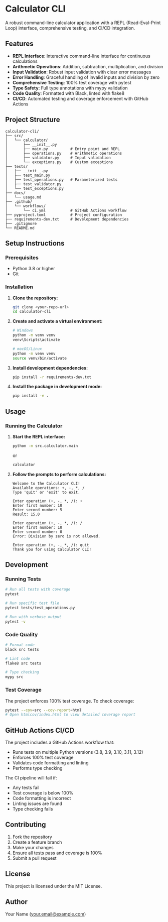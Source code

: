# Calculator CLI

A robust command-line calculator application with a REPL (Read-Eval-Print Loop) interface, comprehensive testing, and CI/CD integration.

## Features

- **REPL Interface**: Interactive command-line interface for continuous calculations
- **Arithmetic Operations**: Addition, subtraction, multiplication, and division
- **Input Validation**: Robust input validation with clear error messages
- **Error Handling**: Graceful handling of invalid inputs and division by zero
- **Comprehensive Testing**: 100% test coverage with pytest
- **Type Safety**: Full type annotations with mypy validation
- **Code Quality**: Formatted with Black, linted with flake8
- **CI/CD**: Automated testing and coverage enforcement with GitHub Actions

## Project Structure

```
calculator-cli/
├── src/
│   └── calculator/
│       ├── __init__.py
│       ├── main.py          # Entry point and REPL
│       ├── operations.py    # Arithmetic operations
│       ├── validator.py     # Input validation
│       └── exceptions.py    # Custom exceptions
├── tests/
│   ├── __init__.py
│   ├── test_main.py
│   ├── test_operations.py   # Parameterized tests
│   ├── test_validator.py
│   └── test_exceptions.py
├── docs/
│   └── usage.md
├── .github/
│   └── workflows/
│       └── ci.yml           # GitHub Actions workflow
├── pyproject.toml           # Project configuration
├── requirements-dev.txt     # Development dependencies
├── .gitignore
└── README.md
```

## Setup Instructions

### Prerequisites

- Python 3.8 or higher
- Git

### Installation

1. **Clone the repository:**
   ```bash
   git clone <your-repo-url>
   cd calculator-cli
   ```

2. **Create and activate a virtual environment:**
   ```bash
   # Windows
   python -m venv venv
   venv\Scripts\activate

   # macOS/Linux
   python -m venv venv
   source venv/bin/activate
   ```

3. **Install development dependencies:**
   ```bash
   pip install -r requirements-dev.txt
   ```

4. **Install the package in development mode:**
   ```bash
   pip install -e .
   ```

## Usage

### Running the Calculator

1. **Start the REPL interface:**
   ```bash
   python -m src.calculator.main
   ```
   or
   ```bash
   calculator
   ```

2. **Follow the prompts to perform calculations:**
   ```
   Welcome to the Calculator CLI!
   Available operations: +, -, *, /
   Type 'quit' or 'exit' to exit.

   Enter operation (+, -, *, /): +
   Enter first number: 10
   Enter second number: 5
   Result: 15.0

   Enter operation (+, -, *, /): /
   Enter first number: 10
   Enter second number: 0
   Error: Division by zero is not allowed.

   Enter operation (+, -, *, /): quit
   Thank you for using Calculator CLI!
   ```

## Development

### Running Tests

```bash
# Run all tests with coverage
pytest

# Run specific test file
pytest tests/test_operations.py

# Run with verbose output
pytest -v
```

### Code Quality

```bash
# Format code
black src tests

# Lint code
flake8 src tests

# Type checking
mypy src
```

### Test Coverage

The project enforces 100% test coverage. To check coverage:

```bash
pytest --cov=src --cov-report=html
# Open htmlcov/index.html to view detailed coverage report
```

## GitHub Actions CI/CD

The project includes a GitHub Actions workflow that:

- Runs tests on multiple Python versions (3.8, 3.9, 3.10, 3.11, 3.12)
- Enforces 100% test coverage
- Validates code formatting and linting
- Performs type checking

The CI pipeline will fail if:
- Any tests fail
- Test coverage is below 100%
- Code formatting is incorrect
- Linting issues are found
- Type checking fails

## Contributing

1. Fork the repository
2. Create a feature branch
3. Make your changes
4. Ensure all tests pass and coverage is 100%
5. Submit a pull request

## License

This project is licensed under the MIT License.

## Author

Your Name (your.email@example.com)